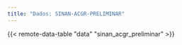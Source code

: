 ```yaml
---
title: "Dados: SINAN-ACGR-PRELIMINAR"
---
```


{{< remote-data-table "data" "sinan_acgr_preliminar" >}}
